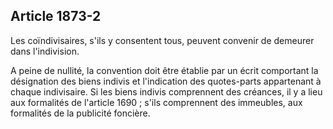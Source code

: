 Article 1873-2
----
Les coïndivisaires, s'ils y consentent tous, peuvent convenir de demeurer dans
l'indivision.

A peine de nullité, la convention doit être établie par un écrit comportant la
désignation des biens indivis et l'indication des quotes-parts appartenant à
chaque indivisaire. Si les biens indivis comprennent des créances, il y a lieu
aux formalités de l'article 1690 ; s'ils comprennent des immeubles, aux
formalités de la publicité foncière.
